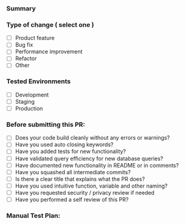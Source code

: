 ### Summary

<!-- What does this pr do? Use the fixes syntax where possible (fixes #x) -->

### Type of change ( select one )

- [ ] Product feature
- [ ] Bug fix
- [ ] Performance improvement
- [ ] Refactor
- [ ] Other

<!-- Provide link if applicable. -->

### Tested Environments

- [ ] Development
- [ ] Staging
- [ ] Production

### Before submitting this PR:

- [ ] Does your code build cleanly without any errors or warnings?
- [ ] Have you used auto closing keywords?
- [ ] Have you added tests for new functionality?
- [ ] Have validated query efficiency for new database queries?
- [ ] Have documented new functionality in README or in comments?
- [ ] Have you squashed all intermediate commits?
- [ ] Is there a clear title that explains what the PR does?
- [ ] Have you used intuitive function, variable and other naming?
- [ ] Have you requested security / privacy review if needed
- [ ] Have you performed a self review of this PR?

### Manual Test Plan:

<!-- if needed - e.g. prod branch release PR, otherwise remove this section -->
